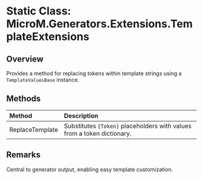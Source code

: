 # Static Class: MicroM.Generators.Extensions.TemplateExtensions

## Overview
Provides a method for replacing tokens within template strings using a `TemplateValuesBase` instance.

## Methods
| Method | Description |
|:--|:--|
| ReplaceTemplate | Substitutes `{Token}` placeholders with values from a token dictionary. |

## Remarks
Central to generator output, enabling easy template customization.
